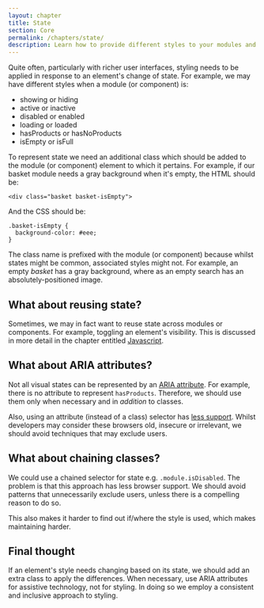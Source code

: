 ```yaml
---
layout: chapter
title: State
section: Core
permalink: /chapters/state/
description: Learn how to provide different styles to your modules and components based on state, such as showing, hiding and loading.
---
```


Quite often, particularly with richer user interfaces, styling needs to be applied in response to an element's change of state. For example, we may have different styles when a module (or component) is:

- showing or hiding
- active or inactive
- disabled or enabled
- loading or loaded
- hasProducts or hasNoProducts
- isEmpty or isFull

To represent state we need an additional class which should be added to the module (or component) element to which it pertains. For example, if our basket module needs a gray background when it's empty, the HTML should be:

	<div class="basket basket-isEmpty">

And the CSS should be:

	.basket-isEmpty {
      background-color: #eee;
	}

The class name is prefixed with the module (or component) because whilst states might be common, associated styles might not. For example, an empty *basket* has a gray background, where as an empty search has an absolutely-positioned image.

## What about reusing state?

Sometimes, we may in fact want to reuse state across modules or components. For example, toggling an element's visibility. This is discussed in more detail in the chapter entitled [Javascript](/chapters/javascript/).

## What about ARIA attributes?

Not all visual states can be represented by an [ARIA attribute](https://www.w3.org/TR/wai-aria/states_and_properties#attrs_widgets). For example, there is no attribute to represent `hasProducts`. Therefore, we should use them only when necessary and in *addition* to classes.

Also, using an attribute (instead of a class) selector has [less support](https://www.impressivewebs.com/attribute-selectors/). Whilst developers may consider these browsers old, insecure or irrelevant, we should avoid techniques that may exclude users.

## What about chaining classes?

We could use a chained selector for state e.g. `.module.isDisabled`. The problem is that this approach has less browser support. We should avoid patterns that unnecessarily exclude users, unless there is a compelling reason to do so.

This also makes it harder to find out if/where the style is used, which makes maintaining harder.

## Final thought

If an element's style needs changing based on its state, we should add an extra class to apply the differences. When necessary, use ARIA attributes for assistive technology, not for styling. In doing so we employ a consistent and inclusive approach to styling.
